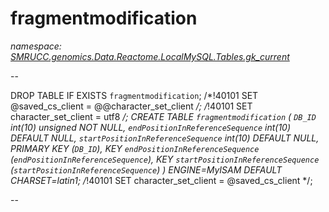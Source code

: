 ﻿# fragmentmodification
_namespace: [SMRUCC.genomics.Data.Reactome.LocalMySQL.Tables.gk_current](./index.md)_

--
 
 DROP TABLE IF EXISTS `fragmentmodification`;
 /*!40101 SET @saved_cs_client = @@character_set_client */;
 /*!40101 SET character_set_client = utf8 */;
 CREATE TABLE `fragmentmodification` (
 `DB_ID` int(10) unsigned NOT NULL,
 `endPositionInReferenceSequence` int(10) DEFAULT NULL,
 `startPositionInReferenceSequence` int(10) DEFAULT NULL,
 PRIMARY KEY (`DB_ID`),
 KEY `endPositionInReferenceSequence` (`endPositionInReferenceSequence`),
 KEY `startPositionInReferenceSequence` (`startPositionInReferenceSequence`)
 ) ENGINE=MyISAM DEFAULT CHARSET=latin1;
 /*!40101 SET character_set_client = @saved_cs_client */;
 
 --




